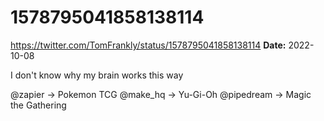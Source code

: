 # 1578795041858138114
https://twitter.com/TomFrankly/status/1578795041858138114
**Date:** 2022-10-08

I don't know why my brain works this way

@zapier → Pokemon TCG
@make_hq  → Yu-Gi-Oh
@pipedream  → Magic the Gathering
